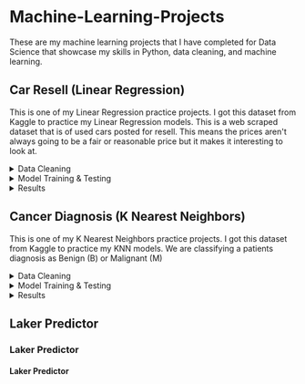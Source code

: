 # Machine-Learning-Projects
These are my machine learning projects that I have completed for Data Science that showcase my skills in Python, data cleaning, and machine learning.
## Car Resell (Linear Regression)
This is one of my Linear Regression practice projects. I got this dataset from Kaggle to practice my Linear Regression models. This is a web scraped dataset that is of used cars posted for resell. This means the prices aren't always going to be a fair or reasonable price but it makes it interesting to look at.
<details>
<summary>Data Cleaning</summary>
I start off every project looking at the data using .info(), .describe(), and just looking at the first and last 5 rows of the dataset. This gives a quick insight on how everything looks and what you need to change. I see right away that there is 7 columns that need to be changed because they are object data types. So next I go through each of these columns and see if one hot encoding is the right way to go about it and to see if there is other data cleaning to do. This dataset did have a lot of values put in the wrong columns or values that didn't belong there. A few examples of what I had to do was create masks to drop rows with certain values in the string, renaming a column, one hot encoding, changing object to datetime, using a simple imputer, dropping useless columns, and creating an age column.
</details>
<details>
<summary>Model Training & Testing</summary>
Now I did a heatmap to get a sense of correlation between price and the other variables, then split the dataset into the training and testing splits. I then used the Standard Scaler and fit the datasets, then import the Linear Regression model from sklearn.
</details>
<details>
<summary>Results</summary>
The score I got was 0.01999 which is awful and shows that the model was not good at predicting the price at all. This is most likely due to the fact that the prices aren't regulated or calculated by the people posting them so the prices can be very off from what would be considered fair. There could be other factors like the brand name that will increase a car's price because of the name, and general wear and tear that could bring these other prices down. This was a great dataset for learning and practicing data cleaning but not so great for predictions.
</details>

## Cancer Diagnosis (K Nearest Neighbors)
This is one of my K Nearest Neighbors practice projects. I got this dataset from Kaggle to practice my KNN models. We are classifying a patients diagnosis as Benign (B) or Malignant (M)
<details>
<summary>Data Cleaning</summary>
I start off every project looking at the data using .info(), .describe(), and just looking at the first and last 5 rows of the dataset. This gives a quick insight on how everything looks and what you need to change. This dataset didn't need much cleaning other than an error column.
</details>
<details>
<summary>Model Training & Testing</summary>
I got right to splitting the dataset and Scaling it using Sklearn StandardScaler and train_test_split. I use the square root of the size of the test dataset so the amount of nearest neighbors makes sense. I then set the metric to euclidean which is standard, fit the data, and printed out the results.
</details>
<details>
<summary>Results</summary>
For this project I used a confusion matrix to analyze how it predicted the diagnoses. Then I printed out the f1 score and accuracy and saw the model was very good at predicting the state of the tumor given this data.
</details>

## Laker Predictor
### Laker Predictor
#### Laker Predictor
